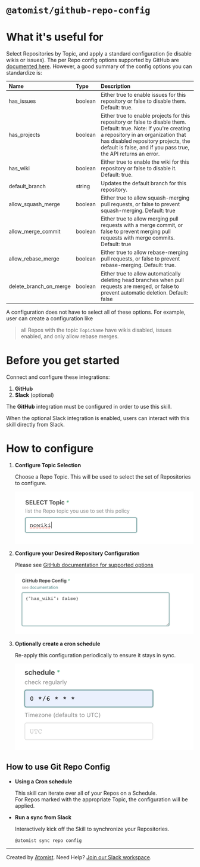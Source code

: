 # `@atomist/github-repo-config`

<!---atomist-skill-readme:start--->

# What it's useful for

Select Repositories by Topic, and apply a standard configuration (ie disable wikis or issues).
The per Repo config options supported by GitHub are [documented here](https://developer.github.com/v3/repos/#update-a-repository
).  However, a good summary of the config options you can standardize is:

| Name |	Type | 	Description |
| :--  | :------ | :----------  |
| has_issues |	boolean |	Either true to enable issues for this repository or false to disable them. Default: true. |
| has_projects |	boolean |	Either true to enable projects for this repository or false to disable them. Default: true. Note: If you're creating a repository in an organization that has disabled repository projects, the default is false, and if you pass true, the API returns an error. |
| has_wiki |	boolean |	Either true to enable the wiki for this repository or false to disable it. Default: true. |
| default_branch |	string |	Updates the default branch for this repository. |
| allow_squash_merge |	boolean |	Either true to allow squash-merging pull requests, or false to prevent squash-merging. Default: true |
| allow_merge_commit |	boolean |	Either true to allow merging pull requests with a merge commit, or false to prevent merging pull requests with  merge commits. Default: true |
| allow_rebase_merge |	boolean |	Either true to allow rebase-merging pull requests, or false to prevent rebase-merging. Default: true. |
| delete_branch_on_merge |	boolean |	Either true to allow automatically deleting head branches when pull requests are merged, or false to prevent automatic deletion. Default: false |

A configuration does not have to select all of these options.  For example, user can create a configuration like 

> all Repos with the topic `TopicName` have wikis disabled, issues enabled, and only allow rebase merges.

# Before you get started

Connect and configure these integrations:

1. **GitHub**
2. **Slack** (optional)

The **GitHub** integration must be configured in order to use this skill.

When the optional Slack integration is enabled, users can interact with this skill directly from Slack.

# How to configure

1. **Configure Topic Selection**

    Choose a Repo Topic. This will be used to select the set of Repositories to configure.

    ![screenshot1](docs/images/screenshot1.png)

2. **Configure your Desired Repository Configuration**

    Please see [GitHub documentation for supported options](https://developer.github.com/v3/repos/#update-a-repository)

    ![screenshot2](docs/images/screenshot2.png)

3. **Optionally create a cron schedule**

    Re-apply this configuration periodically to ensure it stays in sync.

    ![screenshot3](docs/images/screenshot3.png)

## How to use Git Repo Config

*   **Using a Cron schedule**

    This skill can iterate over all of your Repos on a Schedule.  
    For Repos marked with the appropriate Topic, the configuration will be applied.

*   **Run a sync from Slack**

    Interactively kick off the Skill to synchronize your Repositories.

    ```
    @atomist sync repo config
    ```

<!---atomist-skill-readme:end--->

---

Created by [Atomist][atomist].
Need Help? [Join our Slack workspace][slack].

[atomist]: https://atomist.com/ "Atomist - How Teams Deliver Software"
[slack]: https://join.atomist.com/ "Atomist Community Slack"
